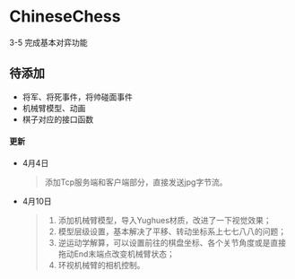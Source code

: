 # ChineseChess
3-5 完成基本对弈功能

## 待添加
* 将军、将死事件，将帅碰面事件
* 机械臂模型、动画
* 棋子对应的接口函数



#### 更新

* 4月4日

  > 添加Tcp服务端和客户端部分，直接发送jpg字节流。
  
* 4月10日

  > 1. 添加机械臂模型，导入Yughues材质，改进了一下视觉效果；
  > 2. 模型层级设置，基本解决了平移、转动坐标系上七七八八的问题；
  > 3. 逆运动学解算，可以设置前往的棋盘坐标、各个关节角度或是直接拖动End末端点改变机械臂状态；
  > 4. 环视机械臂的相机控制。
